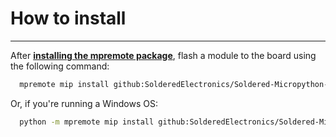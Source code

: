 # How to install

---

After [**installing the mpremote package**](https://docs.micropython.org/en/latest/reference/mpremote.html), flash a module to the board using the following command:

```sh
  mpremote mip install github:SolderedElectronics/Soldered-Micropython-modules/Actuators/DRV8825
```
Or, if you're running a Windows OS:

```sh
  python -m mpremote mip install github:SolderedElectronics/Soldered-Micropython-modules/Actuators/DRV8825
```